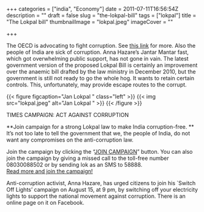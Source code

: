 +++
categories = ["india", "Economy"]
date = 2011-07-11T16:56:54Z
description = ""
draft = false
slug = "the-lokpal-bill"
tags = ["lokpal"]
title = "The Lokpal bill"
thumbnailImage = "lokpal.jpeg"
imageCover = ""

+++

The OECD is advocating to fight corruption. See [this link](http://www.oecd.org/document/32/0,3746,en_21571361_44315115_47726560_1_1_1_1,00.html) for more. Also the people of India are sick of corruption. Anna Hazare’s Jantar Mantar fast, which got overwhelming public support, has not gone in vain. The latest government version of the proposed Lokpal Bill is certainly an improvement over the anaemic bill drafted by the law ministry in December 2010, but the government is still not ready to go the whole hog. It wants to retain certain controls. This, unfortunately, may provide escape routes to the corrupt.  
  
{{< figure figcaption="Jan Lokpal " class="left" >}}
	{{< img src="lokpal.jpeg"   alt="Jan Lokpal " >}}
{{< /figure >}}

 TIMES CAMPAIGN: ACT AGAINST CORRUPTION

**Join campaign for a strong Lokpal law to make India corruption-free. **  
 It’s not too late to tell the government that we, the people of India, do not want any compromises on the anti-corruption law.

Join the campaign by clicking the “[JOIN CAMPAIGN](http://timesofindia.indiatimes.com/for-a-strong-lokpal-against-corruption/lokpalbill.cms)” button. You can also join the campaign by giving a missed call to the toll-free number 08030088502 or by sending lok as an SMS to 58888.  
[Read more and join the campaign!](http://timesofindia.indiatimes.com/for-a-strong-lokpal-against-corruption/lokpalbill.cms)

Anti-corruption activist, Anna Hazare, has urged citizens to join his `Switch Off Lights’ campaign on August 15, at 9 pm, by switching off your electricity lights to support the national movement against corruption. There is an online page on it on Facebook.
